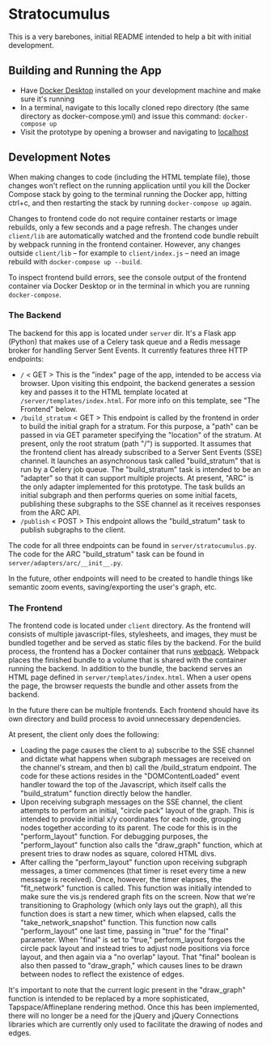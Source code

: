 # Stratocumulus

This is a very barebones, initial README intended to help a bit with initial development.

## Building and Running the App

* Have [Docker Desktop](https://www.docker.com/products/docker-desktop/) installed on your development machine and make sure it's running
* In a terminal, navigate to this locally cloned repo directory (the same directory as docker-compose.yml) and issue this command: `docker-compose up`
* Visit the prototype by opening a browser and navigating to [localhost](localhost)

## Development Notes

When making changes to code (including the HTML template file), those changes won't reflect on the running application until you kill the Docker Compose stack by going to the terminal running the Docker app, hitting ctrl+c, and then restarting the stack by running `docker-compose up` again.

Changes to frontend code do not require container restarts or image rebuilds, only a few seconds and a page refresh. The changes under `client/lib` are automatically watched and the frontend code bundle rebuilt by webpack running in the frontend container. However, any changes outside `client/lib` – for example to `client/index.js` – need an image rebuild with `docker-compose up --build`.

To inspect frontend build errors, see the console output of the frontend container via Docker Desktop or in the terminal in which you are running `docker-compose`.

### The Backend

The backend for this app is located under `server` dir. It's a Flask app (Python) that makes use of a Celery task queue and a Redis message broker for handling Server Sent Events. It currently features three HTTP endpoints:

* `/` < GET > This is the "index" page of the app, intended to be access via browser. Upon visiting this endpoint, the backend generates a session key and passes it to the HTML template located at `/server/templates/index.html`. For more info on this template, see "The Frontend" below.
* `/build_stratum` < GET > This endpoint is called by the frontend in order to build the initial graph for a stratum. For this purpose, a "path" can be passed in via GET parameter specifying the "location" of the stratum. At present, only the root stratum (path "/") is supported. It assumes that the frontend client has already subscribed to a Server Sent Events (SSE) channel. It launches an asynchronous task called "build_stratum" that is run by a Celery job queue. The "build_stratum" task is intended to be an "adapter" so that it can support multiple projects. At present, "ARC" is the only adapter implemented for this prototype. The task builds an initial subgraph and then performs queries on some initial facets, publishing these subgraphs to the SSE channel as it receives responses from the ARC API.
* `/publish` < POST > This endpoint allows the "build_stratum" task to publish subgraphs to the client.

The code for all three endpoints can be found in `server/stratocumulus.py`. The code for the ARC "build_stratum" task can be found in `server/adapters/arc/__init__.py`.

In the future, other endpoints will need to be created to handle things like semantic zoom events, saving/exporting the user's graph, etc.

### The Frontend

The frontend code is located under `client` directory. As the frontend will consists of multiple javascript-files, stylesheets, and images, they must be bundled together and be served as static files by the backend. For the build process, the frontend has a Docker container that runs [webpack](https://webpack.js.org/). Webpack places the finished bundle to a volume that is shared with the container running the backend. In addition to the bundle, the backend serves an HTML page defined in `server/templates/index.html`. When a user opens the page, the browser requests the bundle and other assets from the backend.

In the future there can be multiple frontends. Each frontend should have its own directory and build process to avoid unnecessary dependencies.

At present, the client only does the following:

* Loading the page causes the client to a) subscribe to the SSE channel and dictate what happens when subgraph messages are received on the channel's stream, and then b) call the /build_stratum endpoint. The code for these actions resides in the "DOMContentLoaded" event handler toward the top of the Javascript, which itself calls the "build_stratum" function directly below the handler.
* Upon receiving subgraph messages on the SSE channel, the client attempts to perform an initial, "circle pack" layout of the graph. This is intended to provide initial x/y coordinates for each node, grouping nodes together according to its parent. The code for this is in the "perform_layout" function. For debugging purposes, the "perform_layout" function also calls the "draw_graph" function, which at present tries to draw nodes as square, colored HTML divs.
* After calling the "perform_layout" function upon receiving subgraph messages, a timer commences (that timer is reset every time a new message is received). Once, however, the timer elapses, the "fit_network" function is called. This function was initially intended to make sure the vis.js rendered graph fits on the screen. Now that we're transitioning to Graphology (which only lays out the graph), all this function does is start a new timer, which when elapsed, calls the "take_network_snapshot" function. This function now calls "perform_layout" one last time, passing in "true" for the "final" parameter. When "final" is set to "true," perform_layout forgoes the circle pack layout and instead tries to adjust node positions via force layout, and then again via a "no overlap" layout. That "final" boolean is also then passed to "draw_graph," which causes lines to be drawn between nodes to reflect the existence of edges.

It's important to note that the current logic present in the "draw_graph" function is intended to be replaced by a more sophisticated, Tapspace/Affineplane rendering method. Once this has been implemented, there will no longer be a need for the jQuery and jQuery Connections libraries which are currently only used to facilitate the drawing of nodes and edges.

